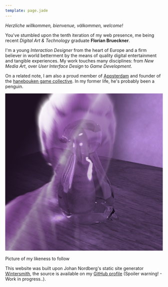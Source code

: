 ```yaml
---
template: page.jade
---
```


_Herzliche willkommen, bienvenue, välkommen, welcome!_

You've stumbled upon the tenth iteration of my web presence, me being recent _Digital Art & Technology_ graduate __Florian Brueckner__.

I'm a young _Interaction Designer_ from the heart of Europe and a firm believer in world betterment by the means of quality digital entertainment and tangible experiences. My work touches many disciplines: from _New Media Art_, over _User Interface Design_ to _Game Development_.

On a related note, I am also a proud member of [Appsterdam][1] and founder of the [hanebouken game collective][2]. In my former life, he's probably been a penguin.

<img id="avatar" alt="Kinect Scan Avatar" src="images/mashup_me.jpg" />

<p class="caption">Picture of my likeness to follow</p>

This website was built upon Johan Nordberg's static site generator [Wintersmith][3], the source is available on my [GitHub profile][4] (Spoiler warning! - Work in progress..).

[1]: http://appsterdam.rs
[2]: http://hanebouken.com
[3]: http://www.wintersmith.io
[4]: http://github.com/bloomingbridges/portflolio
